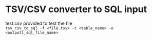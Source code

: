 # TSV/CSV converter to SQL input
test.csv provided to test the file <br>
`tsv_csv_to_sql -f <file.tsv> -t <table_name> -o <outputl_sql_file_name>`
